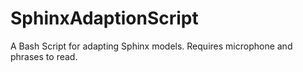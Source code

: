 # SphinxAdaptionScript
A Bash Script for adapting Sphinx models. Requires microphone and phrases to read. 

